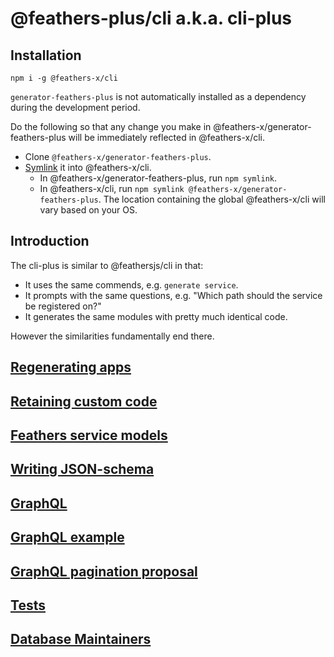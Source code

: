 # @feathers-plus/cli a.k.a. cli-plus

## Installation

`npm i -g @feathers-x/cli`

`generator-feathers-plus` is not automatically installed as a dependency
during the development period.

Do the following so that any change you make in @feathers-x/generator-feathers-plus
will be immediately reflected in @feathers-x/cli.

- Clone `@feathers-x/generator-feathers-plus`.
- [Symlink](https://medium.com/trisfera/the-magic-behind-npm-link-d94dcb3a81af)
it into @feathers-x/cli.
  - In @feathers-x/generator-feathers-plus, run `npm symlink`.
  - In @feathers-x/cli, run `npm symlink @feathers-x/generator-feathers-plus`.
  The location containing the global @feathers-x/cli will vary based on your OS.

## Introduction

The cli-plus is similar to @feathersjs/cli in that:
- It uses the same commends, e.g. `generate service`.
- It prompts with the same questions, e.g. "Which path should the service be registered on?"
- It generates the same modules with pretty much identical code.

However the similarities fundamentally end there.

## [Regenerating apps](./docs/regenerating-apps.md)

## [Retaining custom code](./docs/retaining-custom-code.md)

## [Feathers service models](./docs/feathers-service-models.md)

## [Writing JSON-schema](./docs/writing-json-schema.md)

## [GraphQL](./docs/graphql.md)

## [GraphQL example](./docs/graphql-example.md)

## [GraphQL pagination proposal](./docs/graphql-pagination.md)

## [Tests](./docs/tests.md)

## [Database Maintainers](./docs/database-maintainers.md)